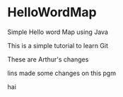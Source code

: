 # HelloWordMap
Simple Hello word Map using Java

This is a simple tutorial to learn Git


These are Arthur's changes

lins made some changes on this pgm

hai 

